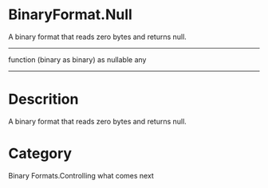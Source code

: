 ﻿# BinaryFormat.Null
A binary format that reads zero bytes and returns null.
***
function (binary as binary) as nullable any
***
# Descrition 
A binary format that reads zero bytes and returns null.
# Category 
Binary Formats.Controlling what comes next
